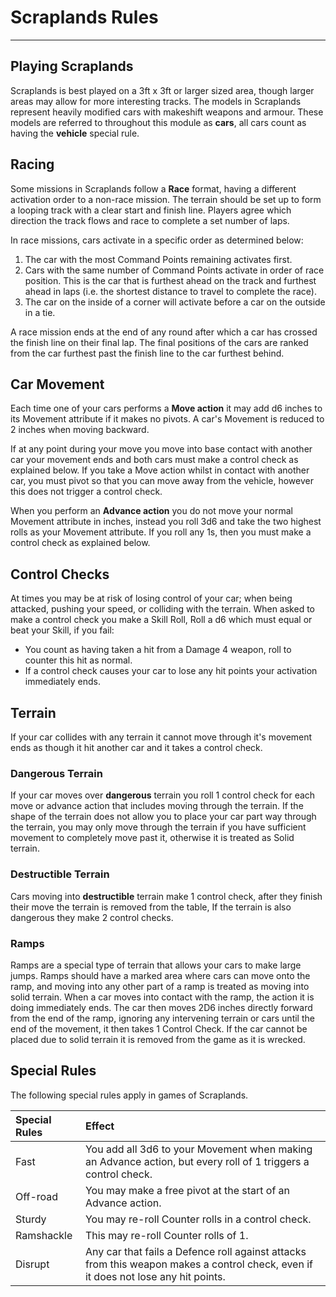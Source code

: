 # Scraplands Rules

---

## Playing Scraplands

Scraplands is best played on a 3ft x 3ft or larger sized area, though larger areas may allow for more interesting tracks. The models in Scraplands represent heavily modified cars with makeshift weapons and armour. These models are referred to throughout this module as **cars**, all cars count as having the **vehicle** special rule.

## Racing

Some missions in Scraplands follow a **Race** format, having a different activation order to a non-race mission. The terrain should be set up to form a looping track with a clear start and finish line. Players agree which direction the track flows and race to complete a set number of laps.

In race missions, cars activate in a specific order as determined below:

1. The car with the most Command Points remaining activates first.
2. Cars with the same number of Command Points activate in order of race position. This is the car that is furthest ahead on the track and furthest ahead in laps (i.e. the shortest distance to travel to complete the race).
3. The car on the inside of a corner will activate before a car on the outside in a tie.

A race mission ends at the end of any round after which a car has crossed the finish line on their final lap. The final positions of the cars are ranked from the car furthest past the finish line to the car furthest behind.

## Car Movement

Each time one of your cars performs a **Move action** it may add d6 inches to its Movement attribute if it makes no pivots. A car's Movement is reduced to 2 inches when moving backward.

If at any point during your move you move into base contact with another car your movement ends and both cars must make a control check as explained below. If you take a Move action whilst in contact with another car, you must pivot so that you can move away from the vehicle, however this does not trigger a control check.

When you perform an **Advance action** you do not move your normal Movement attribute in inches, instead you roll 3d6 and take the two highest rolls as your Movement attribute. If you roll any 1s, then you must make a control check as explained below.

## Control Checks

At times you may be at risk of losing control of your car; when being attacked, pushing your speed, or colliding with the terrain. When asked to make a control check you make a Skill Roll, Roll a d6 which must equal or beat your Skill, if you fail:

- You count as having taken a hit from a Damage 4 weapon, roll to counter this hit as normal.
- If a control check causes your car to lose any hit points your activation immediately ends.

## Terrain

If your car collides with any terrain it cannot move through it's movement ends as though it hit another car and it takes a control check.

### Dangerous Terrain

If your car moves over **dangerous** terrain you roll 1 control check for each move or advance action that includes moving through the terrain. If the shape of the terrain does not allow you to place your car part way through the terrain, you may only move through the terrain if you have sufficient movement to completely move past it, otherwise it is treated as Solid terrain.

### Destructible Terrain

Cars moving into **destructible** terrain make 1 control check, after they finish their move the terrain is removed from the table, If the terrain is also dangerous they make 2 control checks.

### Ramps

Ramps are a special type of terrain that allows your cars to make large jumps. Ramps should have a marked area where cars can move onto the ramp, and moving into any other part of a ramp is treated as moving into solid terrain. When a car moves into contact with the ramp, the action it is doing immediately ends. The car then moves 2D6 inches directly forward from the end of the ramp, ignoring any intervening terrain or cars until the end of the movement, it then takes 1 Control Check. If the car cannot be placed due to solid terrain it is removed from the game as it is wrecked.

## Special Rules

The following special rules apply in games of Scraplands.

| Special Rules | Effect |
| :------------ | :----- |
| Fast | You add all 3d6 to your Movement when making an Advance action, but every roll of 1 triggers a control check. |
| Off-road | You may make a free pivot at the start of an Advance action. |
| Sturdy | You may re-roll Counter rolls in a control check. |
| Ramshackle | This may re-roll Counter rolls of 1. |
| Disrupt | Any car that fails a Defence roll against attacks from this weapon makes a control check, even if it does not lose any hit points. |